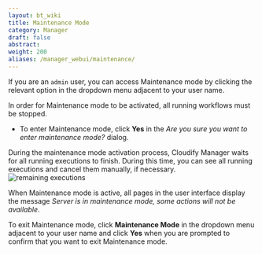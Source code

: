 ```yaml
---
layout: bt_wiki
title: Maintenance Mode
category: Manager
draft: false
abstract: 
weight: 200
aliases: /manager_webui/maintenance/
---
```


If you are an `admin` user, you can access Maintenance mode by clicking the relevant option in the dropdown menu adjacent to your user name. 

In order for Maintenance mode to be activated, all running workflows must be stopped. 

* To enter Maintenance mode, click **Yes** in the *Are you sure you want to enter maintenance mode?* dialog.

During the maintenance mode activation process, Cloudify Manager waits for all running executions to finish. During this time, you can see all running executions and cancel them manually, if necessary.<br/>
![remaining executions]( /images/ui/maintenance/ui-maintenance-remaining-executions.png )

When Maintenance mode is active, all pages in the user interface display the message *Server is in maintenance mode, some actions will not be available*.<br/>

To exit Maintenance mode, click **Maintenance Mode** in the dropdown menu adjacent to your user name and click **Yes** when you are prompted to confirm that you want to exit Maintenance mode.
